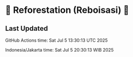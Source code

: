 
# 🌳 Reforestation (Reboisasi) 🌲

## Last Updated

GitHub Actions time: Sat Jul  5 13:30:13 UTC 2025

Indonesia/Jakarta time: Sat Jul  5 20:30:13 WIB 2025
